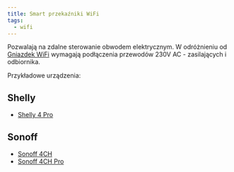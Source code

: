 ```yaml
---
title: Smart przekaźniki WiFi
tags:
  - wifi
---
```


Pozwalają na zdalne sterowanie obwodem elektrycznym. W odróżnieniu od [Gniazdek WiFi](Gniazdka-WiFi) wymagają podłączenia przewodów 230V AC - zasilających i odbiornika.

Przykładowe urządzenia:

## Shelly

- [Shelly 4 Pro](../producenci/Shelly/Shelly-4-Pro)

## Sonoff

- [Sonoff 4CH](../producenci/Sonoff/Sonoff-4CH)
- [Sonoff 4CH Pro](../producenci/Sonoff/Sonoff-4CH-Pro)
